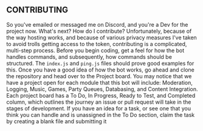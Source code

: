 CONTRIBUTING
------------
So you've emailed or messaged me on Discord, and you're a Dev for the project now. What's next? How do I contribute? Unfortunately, because of the way hosting works, and because of various privacy measures I've taken to avoid trolls getting access to the token, contributing is a complicated, multi-step process. Before you begin coding, get a feel for how the bot handles commands, and subsequently, how commands should be structured. The `index.js` and `ping.js` files should prove good examples for this. Once you have a good idea of how the bot works, go ahead and clone the repository and head over to the Project board. You may notice that we have a project open for each module that this bot will include: Moderation, Logging, Music, Games, Party Queues, Databasing, and Content Integration. Each project board has a To Do, In Progress, Ready to Test, and Completed column, which outlines the journey an issue or pull request will take in the stages of development. If you have an idea for a task, or see one that you think you can handle and is unassigned in the To Do section, claim the task by creating a blank file and submitting it
